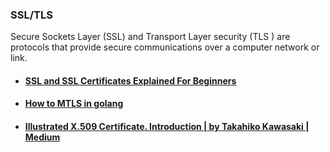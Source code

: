 ### SSL/TLS 

Secure Sockets Layer (SSL) and Transport Layer security (TLS ) are protocols that provide secure communications over a computer network or link.

* #### [SSL and SSL Certificates Explained For Beginners][1]
* #### [How to MTLS in golang][2]
* #### [Illustrated X.509 Certificate. Introduction | by Takahiko Kawasaki | Medium][3]

[1]:http://www.steves-internet-guide.com/ssl-certificates-explained/ "SSL and SSL Certificates Explained For Beginners"
[2]:https://kofo.dev/how-to-mtls-in-golang "How to MTLS in golang"
[3]:https://darutk.medium.com/illustrated-x-509-certificate-84aece2c5c2e "Illustrated X.509 Certificate. Introduction | by Takahiko Kawasaki | Medium"